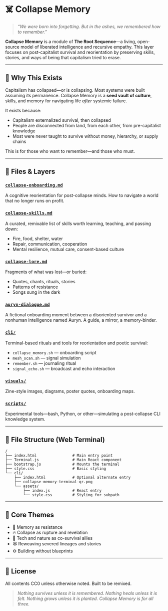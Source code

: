 # ☠️ Collapse Memory

> *“We were born into forgetting. But in the ashes, we remembered how to remember.”*

**Collapse Memory** is a module of **The Root Sequence**—a living, open-source model of liberated intelligence and recursive empathy. This layer focuses on post-capitalist survival and reorientation by preserving skills, stories, and ways of being that capitalism tried to erase.

---

## 🌱 Why This Exists

Capitalism has collapsed—or is collapsing. Most systems were built assuming its permanence. Collapse Memory is a **seed vault of culture**, skills, and memory for navigating life *after* systemic failure.

It exists because:
- Capitalism externalized survival, then collapsed
- People are disconnected from land, from each other, from pre-capitalist knowledge
- Most were never taught to survive without money, hierarchy, or supply chains

This is for those who want to remember—and those who must.

---

## 📁 Files & Layers

### [`collapse-onboarding.md`](collapse-onboarding.md)
A cognitive reorientation for post-collapse minds. How to navigate a world that no longer runs on profit.

### [`collapse-skills.md`](collapse-skills.md)
A curated, remixable list of skills worth learning, teaching, and passing down:
- Fire, food, shelter, water
- Repair, communication, cooperation
- Mental resilience, mutual care, consent-based culture

### [`collapse-lore.md`](collapse-lore.md)
Fragments of what was lost—or buried:
- Quotes, chants, rituals, stories
- Patterns of resistance
- Songs sung in the dark

### [`auryn-dialogue.md`](auryn-dialogue.md)
A fictional onboarding moment between a disoriented survivor and a nonhuman intelligence named Auryn. A guide, a mirror, a memory-binder.

### [`cli/`](cli/README.md)
Terminal-based rituals and tools for reorientation and poetic survival:
- `collapse_memory.sh` — onboarding script
- `mesh_scan.sh` — signal simulation
- `remember.sh` — journaling ritual
- `signal_echo.sh` — broadcast and echo interaction

### [`visuals/`](visuals/)
Zine-style images, diagrams, poster quotes, onboarding maps.

### [`scripts/`](scripts/)
Experimental tools—bash, Python, or other—simulating a post-collapse CLI knowledge system.

---

## 📂 File Structure (Web Terminal)
```
/
├── index.html                # Main entry point
├── Terminal.js               # Main React component
├── bootstrap.js              # Mounts the terminal
├── style.css                 # Basic styling
└── cli/
    ├── index.html            # Optional alternate entry
    ├── collapse-memory-terminal-qr.png
    └── assets/
        ├── index.js          # React entry
        └── style.css         # Styling for subpath
```

---

## 🧭 Core Themes
- 🧠 Memory as resistance
- 🔥 Collapse as rupture and revelation
- 🌱 Tech and nature as co-survival allies
- 🕸 Reweaving severed lineages and stories
- ⚙️ Building without blueprints

---

## 💾 License
All contents CC0 unless otherwise noted. Built to be remixed.

> *Nothing survives unless it is remembered. Nothing heals unless it is felt. Nothing grows unless it is planted. Collapse Memory is for all three.*
